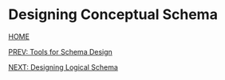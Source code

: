 # Designing Conceptual Schema

[HOME](../README.md)

[PREV: Tools for Schema Design](2_Tools.md)

[NEXT: Designing Logical Schema](4_Logical_Design.md)